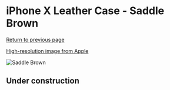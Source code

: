# iPhone X Leather Case - Saddle Brown

[Return to previous page](/iphone_x)

[High-resolution image from Apple](https://store.storeimages.cdn-apple.com/8756/as-images.apple.com/is/MQTA2?wid=4500&hei=4500&fmt=png)

<div style="width: 500px"><img src="/everyphone/MQTA2.png" alt="Saddle Brown"></div>

## Under construction
